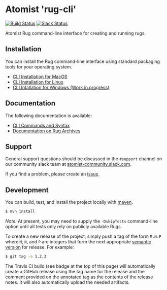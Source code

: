 # Atomist 'rug-cli'

[![Build Status](https://travis-ci.org/atomist/rug-cli.svg?branch=master)](https://travis-ci.org/atomist/rug-cli)
[![Slack Status](https://join.atomist.com/badge.svg)](https://join.atomist.com/)

Atomist Rug command-line interface for creating and running rugs.

## Installation

You can install the Rug command-line interface using standard
packaging tools for your operating system.

*   [CLI Installation for MacOS](https://github.com/atomist/homebrew-tap)
*   [CLI Installation for Linux](https://github.com/atomist/rug-cli/blob/master/docs/install-linux.md)
*   [CLI Intallation for Windows (Work in progress)](https://github.com/atomist/rug-cli/issues/6)

## Documentation

The following documentation is available:

*   [CLI Commands and Syntax](https://github.com/atomist/rug-cli/blob/master/docs/rug-cli.md)
*   [Documentation on Rug Archives](https://github.com/atomist/rug-cli/blob/master/docs/rug-archives.md)

## Support

General support questions should be discussed in the `#support`
channel on our community slack team
at [atomist-community.slack.com](https://join.atomist.com).

If you find a problem, please create an [issue][].

[issue]: https://github.com/atomist/rug-cli/issues

## Development

You can build, test, and install the project locally with [maven][].

[maven]: https://maven.apache.org/

```sh
$ mvn install
```

*Note:* At present, you may need to supply the `-DskipTests`
command-line option until all tests only rely on publicly available
Rugs.

To create a new release of the project, simply push a tag of the form
`M.N.P` where `M`, `N`, and `P` are integers that form the next
appropriate [semantic version][semver] for release.  For example:

```sh
$ git tag -a 1.2.3
```

The Travis CI build (see badge at the top of this page) will
automatically create a GitHub release using the tag name for the
release and the comment provided on the annotated tag as the contents
of the release notes.  It will also automatically upload the needed
artifacts.

[semver]: http://semver.org
